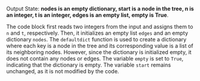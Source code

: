 Output State: **nodes is an empty dictionary, start is a node in the tree, n is an integer, t is an integer, edges is an empty list, empty is True**.

The code block first reads two integers from the input and assigns them to `n` and `t`, respectively. Then, it initializes an empty list `edges` and an empty dictionary `nodes`. The `defaultdict` function is used to create a dictionary where each key is a node in the tree and its corresponding value is a list of its neighboring nodes. However, since the dictionary is initialized empty, it does not contain any nodes or edges. The variable `empty` is set to `True`, indicating that the dictionary is empty. The variable `start` remains unchanged, as it is not modified by the code.